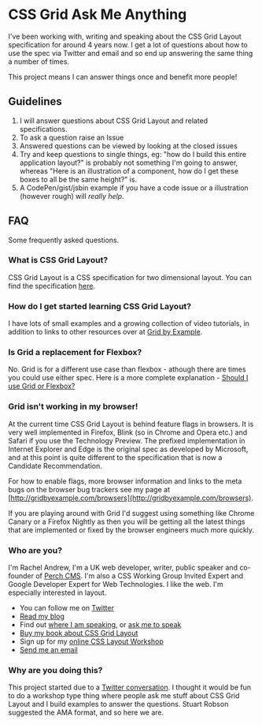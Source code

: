 # CSS Grid Ask Me Anything

I've been working with, writing and speaking about the CSS Grid Layout specification for around 4 years now. I get a lot of questions about how to use the spec via Twitter and email and so end up answering the same thing a number of times.

This project means I can answer things once and benefit more people!

## Guidelines

1. I will answer questions about CSS Grid Layout and related specifications.
2. To ask a question raise an Issue
3. Answered questions can be viewed by looking at the closed issues
4. Try and keep questions to single things, eg: "how do I build this entire application layout?" is probably not something I'm going to answer, whereas "Here is an illustration of a component, how do I get these boxes to all be the same height?" is.
5. A CodePen/gist/jsbin example if you have a code issue or a illustration (however rough) will _really help_.

## FAQ

Some frequently asked questions.

### What is CSS Grid Layout?

CSS Grid Layout is a CSS specification for two dimensional layout. You can find the specification [here](https://www.w3.org/TR/css-grid-1/).

### How do I get started learning CSS Grid Layout?

I have lots of small examples and a growing collection of video tutorials, in addition to links to other resources over at [Grid by Example](http://gridbyexample.com).

### Is Grid a replacement for Flexbox?

No. Grid is for a different use case than flexbox - athough there are times you could use either spec. Here is a more complete explanation - [Should I use Grid or Flexbox?](https://rachelandrew.co.uk/archives/2016/03/30/should-i-use-grid-or-flexbox/)

### Grid isn't working in my browser!

At the current time CSS Grid Layout is behind feature flags in browsers. It is very well implemented in Firefox, Blink (so in Chrome and Opera etc.) and Safari if you use the Technology Preview. The prefixed implementation in Internet Explorer and Edge is the original spec as developed by Microsoft, and at this point is quite different to the specification that is now a Candidate Recommendation.

For how to enable flags, more browser information and links to the meta bugs on the browser bug trackers see my page at [http://gridbyexample.com/browsers](http://gridbyexample.com/browsers).

If you are playing around with Grid I'd suggest using something like Chrome Canary or a Firefox Nightly as then you will be getting all the latest things that are implemented or fixed by the browser engineers much more quickly.

### Who are you?

I'm Rachel Andrew, I'm a UK web developer, writer, public speaker and co-founder of [Perch CMS](https://grabaperch.com). I'm also a CSS Working Group Invited Expert and Google Developer Expert for Web Technologies. I like the web. I'm especially interested in layout.

- You can follow me on [Twitter](https://twitter.com/rachelandrew)
- [Read my blog](https://rachelandrew.co.uk/archives/)
- Find out [where I am speaking](https://rachelandrew.co.uk/speaking/), or [ask me to speak](https://rachelandrew.co.uk/about/speaking)
- [Buy my book about CSS Grid Layout](https://abookapart.com/products/get-ready-for-css-grid-layout)
- Sign up for my [online CSS Layout Workshop](https://thecssworkshop.com/)
- [Send me an email](mailto:me@rachelandrew.co.uk)

### Why are you doing this?

This project started due to a [Twitter conversation](https://twitter.com/rachelandrew/status/793917607787184128). I thought it would be fun to do a workshop type thing where people ask me stuff about CSS Grid Layout and I build examples to answer the questions. Stuart Robson suggested the AMA format, and so here we are.
